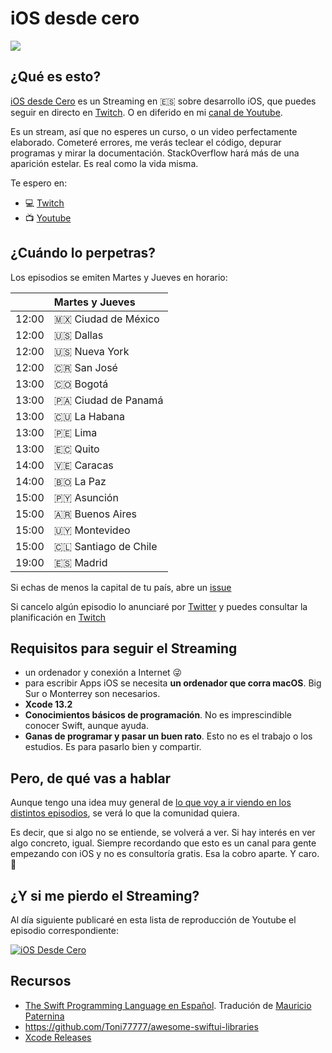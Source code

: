 # iOS desde cero

![](img/ios-desde-cero.png)

## ¿Qué es esto?

[iOS desde Cero](https://www.twitch.tv/dfreniche) es un Streaming en 🇪🇸 sobre desarrollo iOS, que puedes seguir en directo en [Twitch](https://www.twitch.tv/dfreniche). O en diferido en mi [canal de Youtube](https://www.youtube.com/user/dfreniche). 

Es un stream, así que no esperes un curso, o un video perfectamente elaborado. Cometeré errores, me verás teclear el código, depurar programas y mirar la documentación. StackOverflow hará más de una aparición estelar. Es real como la vida misma.

Te espero en:
- 💻 [Twitch](https://www.twitch.tv/dfreniche)
- 📺 [Youtube](https://www.youtube.com/playlist?list=PL_HBkKAYQ7La9ToFMO3_I9LrTMwm8Rnxo)

## ¿Cuándo lo perpetras?

Los episodios se emiten Martes y Jueves en horario:

|          | Martes y Jueves |
| :--------| :---------- | 
| 12:00    | 🇲🇽 Ciudad de México  | 
| 12:00    | 🇺🇸 Dallas  |  
| 12:00    | 🇺🇸 Nueva York  | 
| 12:00    | 🇨🇷 San José  |  
| 13:00    | 🇨🇴 Bogotá  | 
| 13:00    | 🇵🇦 Ciudad de Panamá  |  
| 13:00    | 🇨🇺 La Habana  |  
| 13:00    | 🇵🇪 Lima  |  
| 13:00    | 🇪🇨 Quito  |  
| 14:00    | 🇻🇪 Caracas  |  
| 14:00    | 🇧🇴 La Paz  |  
| 15:00    | 🇵🇾 Asunción  |  
| 15:00    | 🇦🇷 Buenos Aires  |
| 15:00    | 🇺🇾 Montevideo  |  
| 15:00    | 🇨🇱 Santiago de Chile  |  
| 19:00    | 🇪🇸 Madrid   |  

Si echas de menos la capital de tu país, abre un [issue](https://github.com/dfreniche/ios-desde-cero/issues)

Si cancelo algún episodio lo anunciaré por [Twitter](https://twitter.com/dfreniche) y puedes consultar la planificación en [Twitch](https://www.twitch.tv/dfreniche/schedule)

## Requisitos para seguir el Streaming

- un ordenador y conexión a Internet 😜
- para escribir Apps iOS se necesita __un ordenador que corra macOS__. Big Sur o Monterrey son necesarios.
- __Xcode 13.2__
- __Conocimientos básicos de programación__. No es imprescindible conocer Swift, aunque ayuda.
- __Ganas de programar y pasar un buen rato__. Esto no es el trabajo o los estudios. Es para pasarlo bien y compartir.

## Pero, de qué vas a hablar

Aunque tengo una idea muy general de [lo que voy a ir viendo en los distintos episodios](Episodios.md), se verá lo que la comunidad quiera. 

Es decir, que si algo no se entiende, se volverá a ver. Si hay interés en ver algo concreto, igual. Siempre recordando que esto es un canal para gente empezando con iOS y no es consultoría gratis. Esa la cobro aparte. Y caro. 💸

## ¿Y si me pierdo el Streaming?

Al día siguiente publicaré en esta lista de reproducción de Youtube el episodio correspondiente:

[![iOS Desde Cero](http://img.youtube.com/vi/Er0gSxzyzVU/0.jpg)](https://www.youtube.com/embed/videoseries?list=PL_HBkKAYQ7La9ToFMO3_I9LrTMwm8Rnxo)

## Recursos

- [The Swift Programming Language en Español](https://swift-book-es.vercel.app). Tradución de [Mauricio Paternina](https://twitter.com/spaceinvadev)
- https://github.com/Toni77777/awesome-swiftui-libraries
- [Xcode Releases](https://xcodereleases.com/)